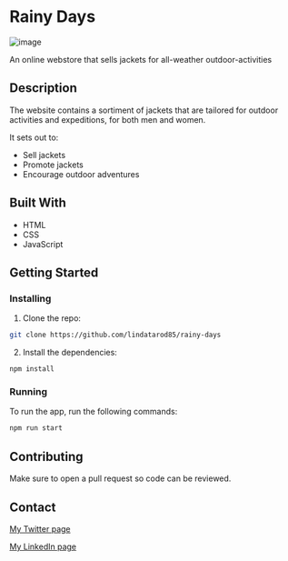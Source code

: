 # Rainy Days

![image](https://rainy-days-frontpage.jpg)

An online webstore that sells jackets for all-weather outdoor-activities

## Description

The website contains a sortiment of jackets that are tailored for outdoor activities and expeditions, for both men and women.

It sets out to:

- Sell jackets
- Promote jackets
- Encourage outdoor adventures

## Built With

- HTML
- CSS
- JavaScript

## Getting Started

### Installing

1. Clone the repo:

```bash
git clone https://github.com/lindatarod85/rainy-days
```

2. Install the dependencies:

```
npm install
```

### Running

To run the app, run the following commands:

```bash
npm run start
```

## Contributing

Make sure to open a pull request so code can be reviewed.

## Contact

[My Twitter page](www.twitter.com)

[My LinkedIn page](www.linkedin.com)
